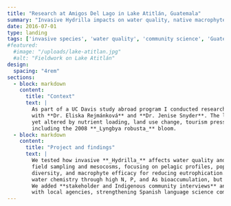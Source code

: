 ```yaml
---
title: "Research at Amigos Del Lago in Lake Atitlán, Guatemala"
summary: "Invasive Hydrilla impacts on water quality, native macrophytes, and community-based research in Lake Atitlán."
date: 2016-07-01
type: landing
tags: ['invasive species', 'water quality', 'community science', 'Guatemala']
#featured:
  #image: "/uploads/lake-atitlan.jpg"
  #alt: "Fieldwork on Lake Atitlán"
design:
  spacing: "4rem"
sections:
  - block: markdown
    content:
      title: "Context"
      text: |
        As part of a UC Davis study abroad program I conducted research at **Lake Atitlán**
        with **Dr. Eliska Rejmánková** and **Dr. Jenise Snyder**. The lake is iconic,
        yet altered by nutrient loading, land use change, tourism pressure, and climate impacts,
        including the 2008 **_Lyngbya robusta_** bloom.
  - block: markdown
    content:
      title: "Project and findings"
      text: |
        We tested how invasive **_Hydrilla_** affects water quality and native plants using
        field sampling and mesocosms, focusing on pelagic profiles, population densities and
        diversity, and macrophyte efficacy for reducing eutrophication. *Hydrilla* improved some
        water chemistry through high N, P, and As bioaccumulation, but outcompeted natives.
        We added **stakeholder and Indigenous community interviews** and shared recommendations
        with local agencies, strengthening Spanish language science communication.
---
```

